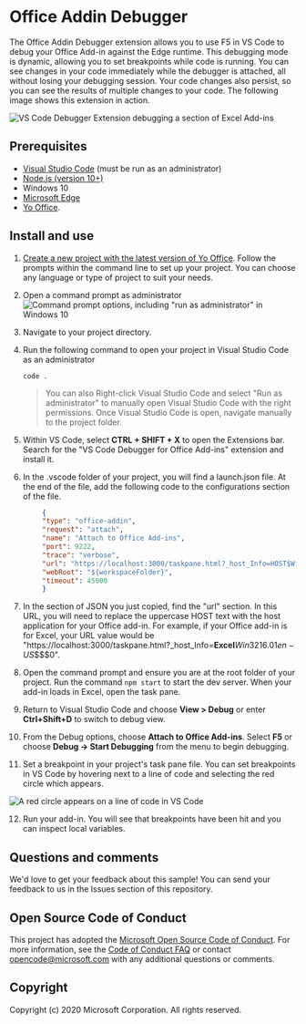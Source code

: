 # Office Addin Debugger

The Office Addin Debugger extension allows you to use F5 in VS Code to debug your Office Add-in against the Edge runtime. This debugging mode is dynamic, allowing you to set breakpoints while code is running. You can see changes in your code immediately while the debugger is attached, all without losing your debugging session. Your code changes also persist, so you can see the results of multiple changes to your code. The following image shows this extension in action.

![VS Code Debugger Extension debugging a section of Excel Add-ins](../images/vs-debugger-extension-for-office-addins.jpg)

## Prerequisites

- [Visual Studio Code](https://code.visualstudio.com/) (must be run as an administrator)
- [Node.js (version 10+)](https://nodejs.org/)
- Windows 10
- [Microsoft Edge](https://www.microsoft.com/edge)
- [Yo Office](https://github.com/OfficeDev/generator-office).

## Install and use

1. [Create a new project with the latest version of Yo Office](https://docs.microsoft.com/office/dev/add-ins/quickstarts/excel-quickstart-jquery?tabs=yeomangenerator). Follow the prompts within the command line to set up your project. You can choose any language or type of project to suit your needs.

2. Open a command prompt as administrator
![Command prompt options, including "run as administrator" in Windows 10](../images/CommandPromptAdmin.jpg)

3. Navigate to your project directory.

4. Run the following command to open your project in Visual Studio Code as an administrator
	```
	code .
	```

	> You can also Right-click Visual Studio Code and select "Run as administrator" to manually open Visual Studio Code with the right permissions. Once Visual Studio Code is open, navigate manually to the project folder.

5. Within VS Code, select **CTRL + SHIFT + X** to open the Extensions bar. Search for the "VS Code Debugger for Office Add-ins" extension and install it.

6. In the .vscode folder of your project, you will find a launch.json file. At the end of the file, add the following code to the configurations section of the file.

```json
	    {
	    "type": "office-addin",
	    "request": "attach",
	    "name": "Attach to Office Add-ins",
	    "port": 9222,
	    "trace": "verbose",
	    "url": "https://localhost:3000/taskpane.html?_host_Info=HOST$Win32$16.01$en-US$$$$0",
	    "webRoot": "${workspaceFolder}",
	    "timeout": 45000
	    }
```

7. In the section of JSON you just copied, find the "url" section. In this URL, you will need to replace the uppercase HOST text with the host application for your Office add-in. For example, if your Office add-in is for Excel, your URL value would be "https://localhost:3000/taskpane.html?_host_Info=<strong>Excel</strong>$Win32$16.01$en-US$$$$0".

8. Open the command prompt and ensure you are at the root folder of your project. Run the command `npm start` to start the dev server. When your add-in loads in Excel, open the task pane.

9. Return to Visual Studio Code and choose **View > Debug** or enter **Ctrl+Shift+D** to switch to debug view.

10. From the Debug options, choose **Attach to Office Add-ins**. Select **F5** or choose **Debug -> Start Debugging** from the menu to begin debugging.

11. Set a breakpoint in your project's task pane file. You can set breakpoints in VS Code by hovering next to a line of code and selecting the red circle which appears.

![A red circle appears on a line of code in VS Code](../images/breakpoint.jpg)

12. Run your add-in. You will see that breakpoints have been hit and you can inspect local variables.

## Questions and comments
We'd love to get your feedback about this sample! You can send your feedback to us in the Issues section of this repository.

## Open Source Code of Conduct
This project has adopted the [Microsoft Open Source Code of Conduct](https://opensource.microsoft.com/codeofconduct/). For more information, see the [Code of Conduct FAQ](https://opensource.microsoft.com/codeofconduct/faq/) or contact [opencode@microsoft.com](mailto:opencode@microsoft.com) with any additional questions or comments.

## Copyright

Copyright (c) 2020 Microsoft Corporation. All rights reserved.

